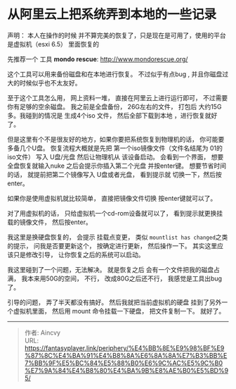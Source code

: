 # 从阿里云上把系统弄到本地的一些记录


声明： 本人在操作的时候 并不算完美的恢复了，只是现在是可用了，使用的平台是虚拟机（esxi 6.5） 里面恢复的

先推荐一个 工具 **mondo rescue**: http://www.mondorescue.org/

这个工具可以用来备份磁盘和在本地进行恢复。 不过似乎有点bug , 并且你磁盘过大的时候似乎也不太友好。

至于这个工具怎么用， 网上资料一堆， 直接在阿里云上进行运行即可， 不过需要你有足够的空余磁盘。 我之前是全盘备份， 26G左右的文件， 打包后 大约15G多。我碰到的情况是 生成4个iso 文件， 然后全部下载到本地 ，进行恢复就好了。

但是这里有个不是很友好的地方，如果你要把系统恢复到物理机的话， 你可能要多备几个U盘。 恢复流程大概就是先把 第一个iso镜像文件（文件名结尾为 01的iso文件） 写入 U盘/光盘 然后让物理机从 该设备启动。 会看到一个界面， 想要全盘恢复就输入nuke 之后会提示你插入第二个光盘 并按enter键。 想要节省时间的话， 就提前把第二个镜像写入 U盘或者光盘， 看到提示就 切换一下，然后按enter。

如果你是使用虚拟机就比较简单， 直接把镜像文件切换 按enter键就可以了。

对了用虚拟机的话， 只给虚拟机一个cd-rom设备就可以了， 看到提示就更换挂载的镜像文件， 然后按enter。 

我这里是换硬盘恢复的， 会提示 挂载点变更， 类似 `mountlist has changed`之类的提示， 问我是否要更新这个， 按确定进行更新， 然后操作一下。 其实这里应该只是修改引导， 让你恢复之后的系统可以启动。

我这里碰到了一个问题，无法解决。 就是恢复之后 会有一个文件把我的磁盘占满， 我本来用50G的空间， 不行， 改成80G之后还不行， 我感觉是工具出bug了。

引导的问题， 弄了半天都没有搞好。 然后我就把当前虚拟机的硬盘 挂到了另外一个虚拟机里面， 然后用 mount 命令挂载一下硬盘， 把文件复制一下。 就好了。



---

> 作者: Aincvy  
> URL: https://fantasyplayer.link/periphery/%E4%BB%8E%E9%98%BF%E9%87%8C%E4%BA%91%E4%B8%8A%E6%8A%8A%E7%B3%BB%E7%BB%9F%E5%BC%84%E5%88%B0%E6%9C%AC%E5%9C%B0%E7%9A%84%E4%B8%80%E4%BA%9B%E8%AE%B0%E5%BD%95/  

